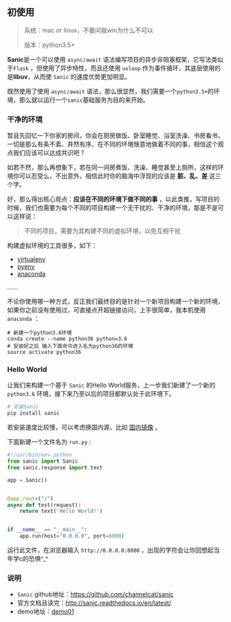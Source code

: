 ## 初使用

> 系统：mac or linux，不要问我win为什么不可以
>
> 版本：python3.5+

**Sanic**是一个可以使用 `async/await` 语法编写项目的异步非阻塞框架，它写法类似于`Flask` ，但使用了异步特性，而且还使用 `uvloop` 作为事件循环，其底层使用的是**libuv**，从而使 `Sanic` 的速度优势更加明显。

既然使用了使用 `async/await` 语法，那么很显然，我们需要一个`python3.5+`的环境，那么就以运行一个`sanic`基础服务为目的来开始。

### 干净的环境

暂且先回忆一下你家的房间，你会在厨房做饭、卧室睡觉、浴室洗澡、书房看书，一切是那么有条不紊、井然有序，在不同的环境惬意地做着不同的事，相信这个观点我们应该可以达成共识吧？

如若不然，那么再想象下，若在同一间房煮饭、洗澡、睡觉甚至上厕所，这样的环境你可以忍受么，不出意外，相信此时你的脑海中浮现的应该是 **脏、乱、差** 这三个字。

好，那么得出核心观点：**应该在不同的环境下做不同的事** ，以此类推，写项目的时候，我们也需要为每个不同的项目构建一个无干扰的、干净的环境，那是不是可以这样说：

> 不同的项目，需要为其构建不同的虚拟环境，以免互相干扰

构建虚拟环境的工具很多，如下：

- [virtualenv](https://virtualenv.pypa.io/en/stable/)
- [pyenv](https://github.com/pyenv/pyenv)
- [anaconda](https://www.continuum.io/downloads)

…...

不论你使用哪一种方式，反正我们最终目的是针对一个新项目构建一个新的环境，如果你之前没有使用过，可直接点开超链接访问，上手很简单，我本机使用`anaconda` ：

```shell
# 新建一个python3.6环境
conda create --name python36 python=3.6
# 安装好之后 输入下面命令进入名为python36的环境
source activate python36
```

### Hello World

让我们来构建一个基于 `Sanic` 的Hello World服务，上一步我们新建了一个新的 `python3.6` 环境，接下来乃至以后的项目都默认处于此环境下。

```python
# 安装Sanic
pip install sanic
```

若安装速度比较慢，可以考虑换国内源，比如 [国内镜像](https://mirrors.tuna.tsinghua.edu.cn/help/pypi/) 。

下面新建一个文件名为 `run.py` :

```python
#!/usr/bin/env python
from sanic import Sanic
from sanic.response import text

app = Sanic()


@app.route("/")
async def test(request):
    return text('Hello World!')


if __name__ == "__main__":
    app.run(host="0.0.0.0", port=8000)
```

运行此文件，在浏览器输入 `http://0.0.0.0:8000` ，出现的字符会让你回想起当年学c的恐惧^_^

### 说明

- `Sanic` github地址：https://github.com/channelcat/sanic
- 官方文档且读完：http://sanic.readthedocs.io/en/latest/
- demo地址：[demo01](https://github.com/howie6879/Sanic-For-Pythoner/blob/master/examples/demo01/run.py)